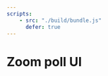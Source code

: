 ```yaml
---
scripts:
    - src: "./build/bundle.js"
      defer: true
---
```


# Zoom poll UI

<section class="svelte-main"></section>
